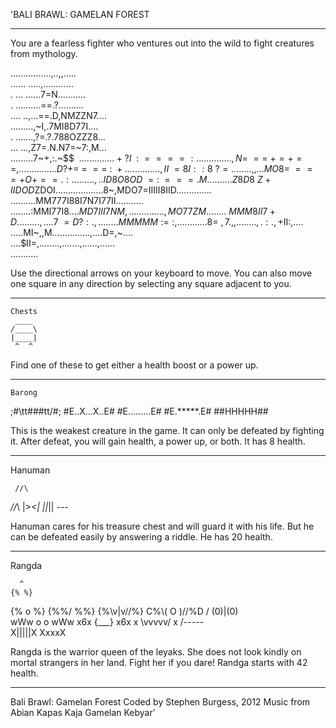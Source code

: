 'BALI  BRAWL:  GAMELAN  FOREST
_________________________________________________

You  are  a  fearless  fighter  who  ventures  out
into  the  wild  to  fight  creatures  from  mythology.

................,..,,.....                            
......  .....,............                              
.  ...  ......7=N...........                            
.  ..........==.?..........                            
....  ..,...==.D,NMZZN7....                            
.........,~I,.7MI8D77I....                            
.  .......,?=.?.788OZZZ8...                            
  ...  ...,Z7=.N.N7=~7:,M...                            
.........7~+,:.~$$$~~.....                            
.........+?I~~:~====:....                              
..........,N=~==~+=+==,...                            
............D?+=~=~==~:~+.                            
.............,II~=8I::8~?=    ..                    
..  ....,,...MO8=~===+O+==.:    .                    
........,..ID8O8OD~=:~===.M  ..                    
........Z8D8~Z+IIDOD$ZDOI$............    
.......$8~,MDO7=IIIII8IID..............  
..........MM777I88I7N7I77II...........    
........:MMI77I8....$MD7III7NM,........  
.....  .,MO77ZM........~MMM8II7+D......    
...,....7~=D?:.,........MMMMM:=:,.....    
.......8=~,7.,,........,.:.,+$II:,....    
.....MI~,,M...............,....D=,~....  
....$II=,........,.......,......,......  
...........                                                        

Use the directional arrows on your keyboard
to move. You can also move one square in
any direction by selecting any square
adjacent to you. 
_________________________________________________

    Chests
     ____
    /____\
    |____|
     ^  ^

Find one of these to get either a
health boost or a power up.
_________________________________________________

    Barong

 ;#\tt###tt/#;
 #E..X...X..E#
 #E.........E#
  #E.*****.E#
   ##HHHHH##

This is the weakest creature in the game.
It can only be defeated by fighting it.
After defeat, you will gain health, a 
power up, or both. It has 8 health.
_________________________________________________

  Hanuman
     
     //\
   _//_\\
  |>_<|
  ||_||
  *---*

Hanuman cares for his treasure chest
and will guard it with his life. But
he can be defeated easily by answering
a riddle. He has 20 health.
_________________________________________________

   Rangda

      ^
    {% %}
   {% o %}
  {%%/ \%%}
 {%\\v|v//%}
C%\\( O )//%D
 / (0)|(0) \
wWw  o o  wWw
x6x {___} x6x 
 x \vvvvv/ x
   /-----\
   X|||||X
    XxxxX

Rangda is the warrior queen of the leyaks.
She does not look kindly on mortal strangers
in her land. Fight her if you dare!
Randga starts with 42 health.
_________________________________________________

Bali Brawl: Gamelan Forest
Coded  by  Stephen  Burgess, 2012
Music  from  Abian  Kapas  Kaja  Gamelan  Kebyar'